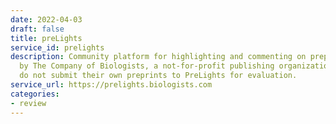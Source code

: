 ```yaml
---
date: 2022-04-03
draft: false
title: preLights
service_id: prelights
description: Community platform for highlighting and commenting on preprints. Run
  by The Company of Biologists, a not-for-profit publishing organization. Authors
  do not submit their own preprints to PreLights for evaluation.
service_url: https://prelights.biologists.com
categories:
- review
---
```



